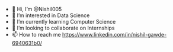 - 👋 Hi, I’m @Nishil005
- 👀 I’m interested in Data Science
- 🌱 I’m currently learning Computer Science
- 💞️ I’m looking to collaborate on Internships
- 📫 How to reach me https://www.linkedin.com/in/nishil-gawde-6940631b0/

<!---
Nishil005/Nishil005 is a ✨ special ✨ repository because its `README.md` (this file) appears on your GitHub profile.
You can click the Preview link to take a look at your changes.
--->

